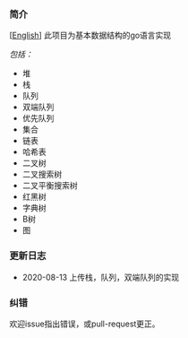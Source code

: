 ### 简介
[[English](./README.md)] 此项目为基本数据结构的go语言实现

*包括：*

* 堆
* 栈
* 队列
* 双端队列
* 优先队列
* 集合
* 链表
* 哈希表
* 二叉树
* 二叉搜索树
* 二叉平衡搜索树
* 红黑树
* 字典树
* B树
* 图

### 更新日志
* 2020-08-13 上传栈，队列，双端队列的实现

### 纠错
欢迎issue指出错误，或pull-request更正。

